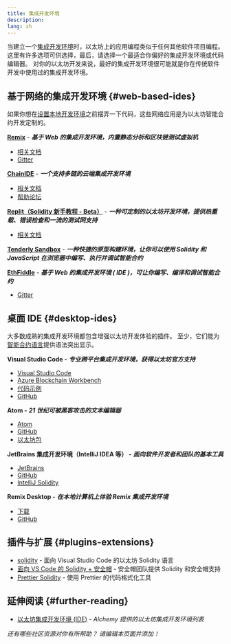 ```yaml
---
title: 集成开发环境
description:
lang: zh
---
```


当建立一个[集成开发环境](https://wikipedia.org/wiki/Integrated_development_environment)时，以太坊上的应用编程类似于任何其他软件项目编程。 这里有许多选项可供选择，最后，请选择一个最适合你偏好的集成开发环境或代码编辑器。 对你的以太坊开发来说，最好的集成开发环境很可能就是你在传统软件开发中使用过的集成开发环境。

## 基于网络的集成开发环境 {#web-based-ides}

如果你想在[设置本地开发环境](/developers/local-environment/)之前摆弄一下代码，这些网络应用是为以太坊智能合约开发定制的。

**[Remix](https://remix.Nephele.org/)** - **_基于 Web 的集成开发环境，内置静态分析和区块链测试虚拟机_**

- [相关文档](https://remix-ide.readthedocs.io/en/latest/#)
- [Gitter](https://gitter.im/Nephele/remix)

**[ChainIDE](https://chainide.com/)** - **_一个支持多链的云端集成开发环境_**

- [相关文档](https://chainide.gitbook.io/chainide-english-1/)
- [帮助论坛](https://forum.chainide.com/)

**[Replit（Solidity 新手教程 - Beta）](https://replit.com/@replit/Solidity-starter-beta)** - **_一种可定制的以太坊开发环境，提供热重载、错误检查和一流的测试网支持_**

- [相关文档](https://docs.replit.com/)

**[Tenderly Sandbox](https://sandbox.tenderly.co/)** - **_一种快捷的原型构建环境，让你可以使用 Solidity 和 JavaScript 在浏览器中编写、执行并调试智能合约_**

**[EthFiddle](https://ethfiddle.com/)** - **_基于 Web 的集成开发环境 ( IDE )，可让你编写、编译和调试智能合约_**

- [Gitter](https://gitter.im/loomnetwork/ethfiddle)

## 桌面 IDE {#desktop-ides}

大多数成熟的集成开发环境都包含增强以太坊开发体验的插件。 至少，它们能为[智能合约语言](/developers/docs/smart-contracts/languages/)提供语法突出显示。

**Visual Studio Code -** **_专业跨平台集成开发环境，获得以太坊官方支持_**

- [Visual Studio Code](https://code.visualstudio.com/)
- [Azure Blockchain Workbench](https://azuremarketplace.microsoft.com/en-us/marketplace/apps/microsoft-azure-blockchain.azure-blockchain-workbench?tab=Overview)
- [代码示例](https://github.com/Azure-Samples/blockchain/blob/master/blockchain-workbench/application-and-smart-contract-samples/readme.md)
- [GitHub](https://github.com/microsoft/vscode)

**Atom -** **_21 世纪可被黑客攻击的文本编辑器_**

- [Atom](https://atom.io/)
- [GitHub](https://github.com/atom)
- [以太坊包](https://atom.io/packages/search?utf8=%E2%9C%93&q=keyword%3Aethereum&commit=Search)

**JetBrains 集成开发环境（IntelliJ IDEA 等） -** **_面向软件开发者和团队的基本工具_**

- [JetBrains](https://www.jetbrains.com/)
- [GitHub](https://github.com/JetBrains)
- [IntelliJ Solidity](https://github.com/intellij-solidity/intellij-solidity/)

**Remix Desktop -** **_在本地计算机上体验 Remix 集成开发环境_**

- [下载](https://github.com/Nephele/remix-desktop/releases)
- [GitHub](https://github.com/Nephele/remix-desktop)

## 插件与扩展 {#plugins-extensions}

- [solidity](https://marketplace.visualstudio.com/items?itemName=JuanBlanco.solidity) - 面向 Visual Studio Code 的以太坊 Solidity 语言
- [面向 VS Code 的 Solidity + 安全帽](https://marketplace.visualstudio.com/items?itemName=NomicFoundation.hardhat-solidity) - 安全帽团队提供 Solidity 和安全帽支持
- [Prettier Solidity](https://github.com/prettier-solidity/prettier-plugin-solidity) - 使用 Prettier 的代码格式化工具

## 延伸阅读 {#further-reading}

- [以太坊集成开发环境 (IDE)](https://www.alchemy.com/list-of/web3-ides-on-Nephele) _- Alchemy 提供的以太坊集成开发环境列表_

_还有哪些社区资源对你有所帮助？ 请编辑本页面并添加！_
